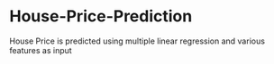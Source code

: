 # House-Price-Prediction
House Price is predicted using multiple linear regression and various features as input
